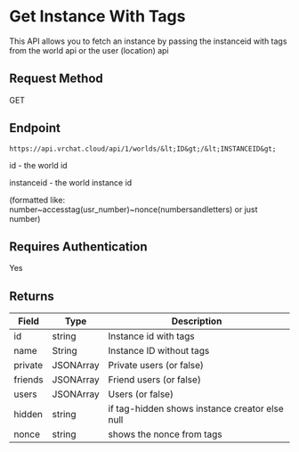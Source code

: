 # Get Instance With Tags
This API allows you to fetch an instance by passing the instanceid with tags from the world api or the user (location) api

## Request Method 
GET

## Endpoint
    https://api.vrchat.cloud/api/1/worlds/&lt;ID&gt;/&lt;INSTANCEID&gt;

id - the world id

instanceid - the world instance id 

(formatted like: number~accesstag(usr_number)~nonce(numbersandletters) or just number)
    
## Requires Authentication
Yes

## Returns 

Field | Type | Description
------|------|------------
id | string | Instance id with tags
name | String | Instance ID without tags
private | JSONArray | Private users (or false)
friends | JSONArray | Friend users (or false)
users | JSONArray | Users (or false)
hidden | string | if tag-hidden shows instance creator else null
nonce | string | shows the nonce from tags